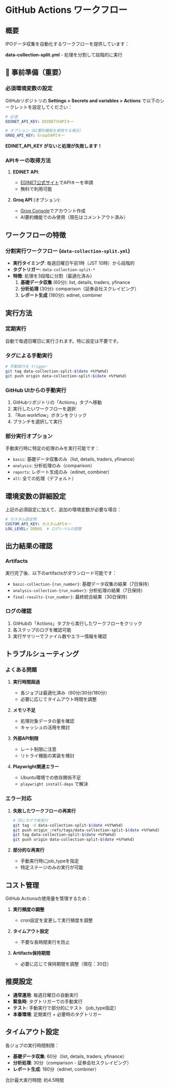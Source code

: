 # GitHub Actions ワークフロー

## 概要

IPOデータ収集を自動化するワークフローを提供しています：

**data-collection-split.yml** - 処理を分割して段階的に実行

## 🚨 事前準備（重要）

### 必須環境変数の設定

GitHubリポジトリの **Settings > Secrets and variables > Actions** で以下のシークレットを設定してください：

```yaml
# 必須
EDINET_API_KEY: EDINETのAPIキー

# オプション（AI要約機能を使用する場合）
GROQ_API_KEY: GroqのAPIキー
```

**EDINET_API_KEY がないと処理が失敗します！**

### APIキーの取得方法

1. **EDINET API**: 
   - [EDINET公式サイト](https://disclosure.edinet-fsa.go.jp/)でAPIキーを申請
   - 無料で利用可能

2. **Groq API** (オプション):
   - [Groq Console](https://console.groq.com/)でアカウント作成
   - AI要約機能でのみ使用（現在はコメントアウト済み）

## ワークフローの特徴

### 分割実行ワークフロー (`data-collection-split.yml`)

- **実行タイミング**: 毎週日曜日午前1時（JST 10時）から段階的
- **タグトリガー**: `data-collection-split-*`
- **特徴**: 処理を3段階に分割（最適化済み）
  1. **基礎データ収集** (60分): list, details, traders, yfinance
  2. **分析処理** (30分): comparison（証券会社スクレイピング）
  3. **レポート生成** (180分): edinet, combiner

## 実行方法

### 定期実行
自動で毎週日曜日に実行されます。特に設定は不要です。

### タグによる手動実行

```bash
# 手動実行を trigger
git tag data-collection-split-$(date +%Y%m%d)
git push origin data-collection-split-$(date +%Y%m%d)
```

### GitHub UIからの手動実行

1. GitHubリポジトリの「Actions」タブへ移動
2. 実行したいワークフローを選択
3. 「Run workflow」ボタンをクリック
4. ブランチを選択して実行

### 部分実行オプション

手動実行時に特定の処理のみを実行可能です：

- `basic`: 基礎データ収集のみ（list, details, traders, yfinance）
- `analysis`: 分析処理のみ（comparison）
- `reports`: レポート生成のみ（edinet, combiner）
- `all`: 全ての処理（デフォルト）

## 環境変数の詳細設定

上記の必須設定に加えて、追加の環境変数が必要な場合：

```yaml
# カスタム設定例
CUSTOM_API_KEY: カスタムAPIキー
LOG_LEVEL: DEBUG  # ログレベルの調整
```

## 出力結果の確認

### Artifacts

実行完了後、以下のartifactsがダウンロード可能です：

- `basic-collection-{run_number}`: 基礎データ収集の結果（7日保持）
- `analysis-collection-{run_number}`: 分析処理の結果（7日保持）
- `final-results-{run_number}`: 最終統合結果（30日保持）

### ログの確認

1. GitHubの「Actions」タブから実行したワークフローをクリック
2. 各ステップのログを確認可能
3. 実行サマリーでファイル数やエラー情報を確認

## トラブルシューティング

### よくある問題

1. **実行時間超過**
   - 各ジョブは最適化済み（60分/30分/180分）
   - 必要に応じてタイムアウト時間を調整

2. **メモリ不足**
   - 処理対象データの量を確認
   - キャッシュの活用を検討

3. **外部API制限**
   - レート制限に注意
   - リトライ機能の実装を検討

4. **Playwright関連エラー**
   - Ubuntu環境での依存関係不足
   - `playwright install-deps` で解決

### エラー対応

1. **失敗したワークフローの再実行**
   ```bash
   # 同じタグで再実行
   git tag -d data-collection-split-$(date +%Y%m%d)
   git push origin :refs/tags/data-collection-split-$(date +%Y%m%d)
   git tag data-collection-split-$(date +%Y%m%d)
   git push origin data-collection-split-$(date +%Y%m%d)
   ```

2. **部分的な再実行**
   - 手動実行時にjob_typeを指定
   - 特定ステージのみの実行が可能

## コスト管理

GitHub Actionsの使用量を管理するため：

1. **実行頻度の調整**
   - cron設定を変更して実行頻度を調整

2. **タイムアウト設定**
   - 不要な長時間実行を防止

3. **Artifacts保持期間**
   - 必要に応じて保持期間を調整（現在：30日）

## 推奨設定

- **通常運用**: 毎週日曜日の自動実行
- **緊急時**: タグトリガーでの手動実行
- **テスト**: 手動実行で部分的にテスト（job_type指定）
- **本番環境**: 定期実行 + 必要時のタグトリガー

## タイムアウト設定

各ジョブの実行時間制限：
- **基礎データ収集**: 60分（list, details, traders, yfinance）
- **分析処理**: 30分（comparison - 証券会社スクレイピング）
- **レポート生成**: 180分（edinet, combiner）

合計最大実行時間: 約4.5時間 